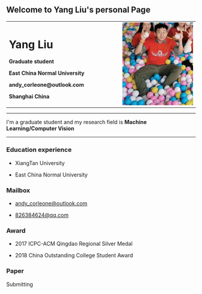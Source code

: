 ## Welcome to Yang Liu's personal Page


<div>
<table border="0">
  <tr>
    <td width="60%"; height:50px>
      <h1>Yang Liu</h1>
      <p><b>Graduate student</b></p>
      <p><b>East China Normal University</b></p>
      <p><b>andy_corleone@outlook.com</b></p>
      <p><b>Shanghai China</b></p>
    </td>
    <td width="40%">
      <img src="/andy.jpg" width="100%">
    </td>
  </tr>
</table>
</div>

---

I'm a graduate student and my research field is **Machine Learning/Computer Vision**

---

### Education experience
- XiangTan University

- East China Normal University

### Mailbox
- andy_corleone@outlook.com

- 826384624@qq.com


### Award
- 2017 ICPC-ACM Qingdao Regional Silver Medal

- 2018 China Outstanding College Student Award


### Paper
Submitting


